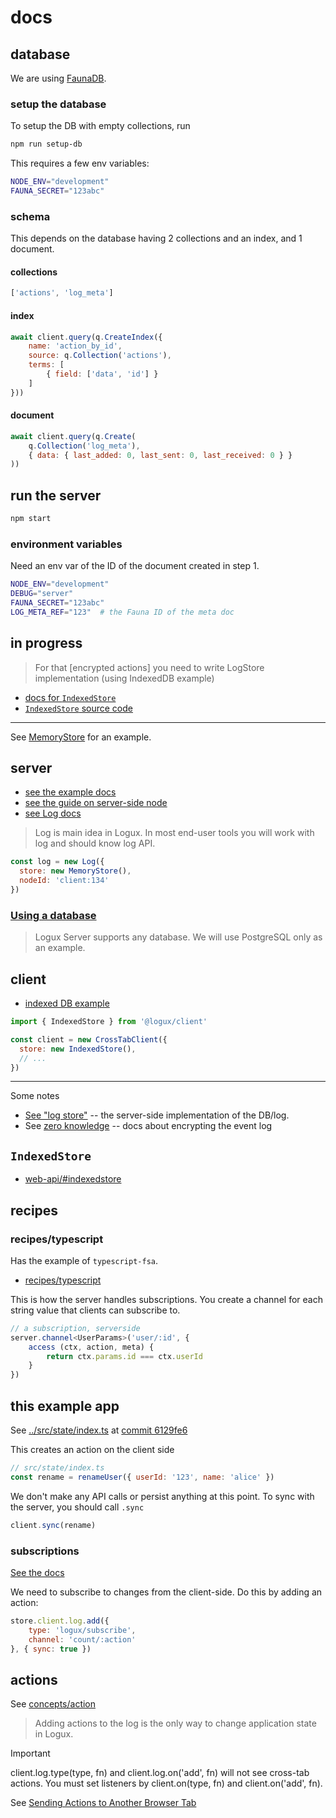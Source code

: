 # docs

## database
We are using [FaunaDB](https://faunadb.com/).

### setup the database
To setup the DB with empty collections, run

```sh
npm run setup-db
```

This requires a few env variables:
```sh
NODE_ENV="development"
FAUNA_SECRET="123abc"
```

### schema
This depends on the database having 2 collections and an index, and 1 document.

#### collections
```js
['actions', 'log_meta']
```

#### index
```js
await client.query(q.CreateIndex({
    name: 'action_by_id',
    source: q.Collection('actions'),
    terms: [
        { field: ['data', 'id'] }
    ]
}))
```

#### document
```js
await client.query(q.Create(
    q.Collection('log_meta'),
    { data: { last_added: 0, last_sent: 0, last_received: 0 } }
))
```

## run the server

```sh
npm start
```

### environment variables
Need an env var of the ID of the document created in step 1.

```sh
NODE_ENV="development"
DEBUG="server"
FAUNA_SECRET="123abc"
LOG_META_REF="123"  # the Fauna ID of the meta doc
```


## in progress

> For that [encrypted actions] you need to write LogStore implementation (using IndexedDB example)

* [docs for `IndexedStore`](https://logux.org/web-api/#indexedstore)
* [`IndexedStore` source code](https://github.com/logux/client/blob/main/indexed-store/index.js)

-------

See [MemoryStore](https://github.com/logux/core/blob/main/memory-store/index.js) for an example.


## server

* [see the example docs](./docs/EXAMPLE.md)
* [see the guide on server-side node](https://logux.org/guide/starting/node-server/#creating-the-project)
* [see Log docs](https://logux.org/node-api/#log)

> Log is main idea in Logux. In most end-user tools you will work with log and should know log API.

```js
const log = new Log({
  store: new MemoryStore(),
  nodeId: 'client:134'
})
```

### [Using a database](https://logux.org/guide/starting/node-server/#database)

> Logux Server supports any database. We will use PostgreSQL only as an example.

## client

* [indexed DB example](https://logux.org/guide/concepts/node/#store)

```js
import { IndexedStore } from '@logux/client'

const client = new CrossTabClient({
  store: new IndexedStore(),
  // ...
})
```


-------


Some notes

* [See "log store"](https://logux.org/node-api/#logstore) -- the server-side
  implementation of the DB/log.
* See [zero knowledge](https://logux.org/recipes/zero-knowledge/) -- docs about
  encrypting the event log

## `IndexedStore`

* [web-api/#indexedstore](https://logux.org/web-api/#indexedstore)

## recipes

### recipes/typescript
Has the example of `typescript-fsa`.

* [recipes/typescript](https://logux.org/recipes/typescript/)

This is how the server handles subscriptions. You create a channel for each
string value that clients can subscribe to.

```ts
// a subscription, serverside
server.channel<UserParams>('user/:id', {
    access (ctx, action, meta) {
        return ctx.params.id === ctx.userId
    }
})
```

## this example app
See [../src/state/index.ts](../src/state//index.ts) at [commit 6129fe6](https://github.com/nichoth/try-logux/tree/6129fe660a2c3bb7b065326cc55c0f7a7d901238) 

This creates an action on the client side
```js
// src/state/index.ts
const rename = renameUser({ userId: '123', name: 'alice' })
```

We don't make any API calls or persist anything at this point. To sync with the 
server, you should call `.sync`

```js
client.sync(rename)
```

### subscriptions
[See the docs](https://logux.org/web-api/#globals-loguxsubscribe)

We need to subscribe to changes from the client-side. Do this by adding
an action:

```js
store.client.log.add({
    type: 'logux/subscribe',
    channel: 'count/:action'
}, { sync: true })
```

## actions

See [concepts/action](https://logux.org/guide/concepts/action/#adding-actions-on-the-client)

> Adding actions to the log is the only way to change application state in Logux.

> [!IMPORTANT]
> client.log.type(type, fn) and client.log.on('add', fn) will not see
> cross-tab actions. You must set listeners by client.on(type, fn) and
> client.on('add', fn).

See [Sending Actions to Another Browser Tab](https://logux.org/guide/concepts/action/#sending-actions-to-another-browser-tab)
